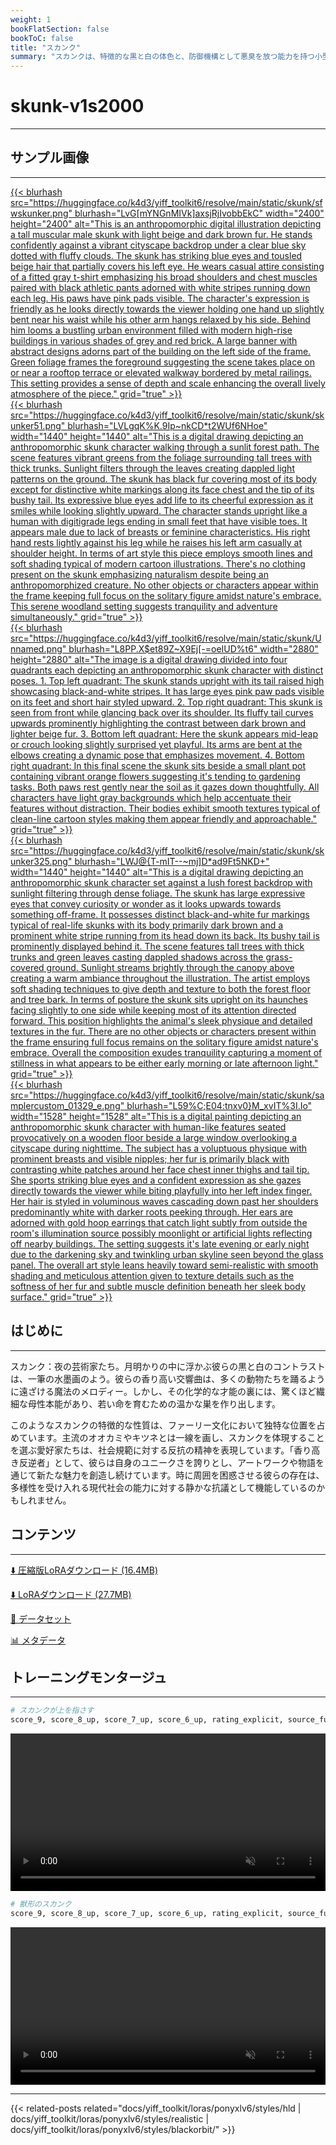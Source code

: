 ```yaml
---
weight: 1
bookFlatSection: false
bookToC: false
title: "スカンク"
summary: "スカンクは、特徴的な黒と白の体色と、防御機構として悪臭を放つ能力を持つ小型の夜行性哺乳類です。"
---
```


<!--markdownlint-disable MD025 MD033 MD034 -->

# skunk-v1s2000

---

## サンプル画像

---

<a href="https://huggingface.co/k4d3/yiff_toolkit6/resolve/main/static/skunk/sfwskunker.png">
  {{< blurhash
    src="https://huggingface.co/k4d3/yiff_toolkit6/resolve/main/static/skunk/sfwskunker.png"
    blurhash="LvG[mYNGnMIVk]axsjRjIvobbEkC"
    width="2400"
    height="2400"
    alt="This is an anthropomorphic digital illustration depicting a tall muscular male skunk with light beige and dark brown fur. He stands confidently against a vibrant cityscape backdrop under a clear blue sky dotted with fluffy clouds. The skunk has striking blue eyes and tousled beige hair that partially covers his left eye. He wears casual attire consisting of a fitted gray t-shirt emphasizing his broad shoulders and chest muscles paired with black athletic pants adorned with white stripes running down each leg. His paws have pink pads visible. The character's expression is friendly as he looks directly towards the viewer holding one hand up slightly bent near his waist while his other arm hangs relaxed by his side. Behind him looms a bustling urban environment filled with modern high-rise buildings in various shades of grey and red brick. A large banner with abstract designs adorns part of the building on the left side of the frame. Green foliage frames the foreground suggesting the scene takes place on or near a rooftop terrace or elevated walkway bordered by metal railings. This setting provides a sense of depth and scale enhancing the overall lively atmosphere of the piece."
    grid="true"
  >}}
</a>

<div class="image-grid">
  <div class="image-grid-container">
    <a href="https://huggingface.co/k4d3/yiff_toolkit6/resolve/main/static/skunk/skunker51.png">
      {{< blurhash
        src="https://huggingface.co/k4d3/yiff_toolkit6/resolve/main/static/skunk/skunker51.png"
        blurhash="LVLgqK%K.9Ip~nkCD*t2WUf6NHoe"
        width="1440"
        height="1440"
        alt="This is a digital drawing depicting an anthropomorphic skunk character walking through a sunlit forest path. The scene features vibrant greens from the foliage surrounding tall trees with thick trunks. Sunlight filters through the leaves creating dappled light patterns on the ground. The skunk has black fur covering most of its body except for distinctive white markings along its face chest and the tip of its bushy tail. Its expressive blue eyes add life to its cheerful expression as it smiles while looking slightly upward. The character stands upright like a human with digitigrade legs ending in small feet that have visible toes. It appears male due to lack of breasts or feminine characteristics. His right hand rests lightly against his leg while he raises his left arm casually at shoulder height. In terms of art style this piece employs smooth lines and soft shading typical of modern cartoon illustrations. There's no clothing present on the skunk emphasizing naturalism despite being an anthropomorphized creature. No other objects or characters appear within the frame keeping full focus on the solitary figure amidst nature's embrace. This serene woodland setting suggests tranquility and adventure simultaneously."
        grid="true"
      >}}
    </a>
  </div>
  <div class="image-grid-container">
    <a href="https://huggingface.co/k4d3/yiff_toolkit6/resolve/main/static/skunk/Unnamed.png">
      {{< blurhash
        src="https://huggingface.co/k4d3/yiff_toolkit6/resolve/main/static/skunk/Unnamed.png"
        blurhash="L8PP.X$et89Z~X9Ej[-=oeIUD%t6"
        width="2880"
        height="2880"
        alt="The image is a digital drawing divided into four quadrants each depicting an anthropomorphic skunk character with distinct poses. 1. Top left quadrant: The skunk stands upright with its tail raised high showcasing black-and-white stripes. It has large eyes pink paw pads visible on its feet and short hair styled upward. 2. Top right quadrant: This skunk is seen from front while glancing back over its shoulder. Its fluffy tail curves upwards prominently highlighting the contrast between dark brown and lighter beige fur. 3. Bottom left quadrant: Here the skunk appears mid-leap or crouch looking slightly surprised yet playful. Its arms are bent at the elbows creating a dynamic pose that emphasizes movement. 4. Bottom right quadrant: In this final scene the skunk sits beside a small plant pot containing vibrant orange flowers suggesting it's tending to gardening tasks. Both paws rest gently near the soil as it gazes down thoughtfully. All characters have light gray backgrounds which help accentuate their features without distraction. Their bodies exhibit smooth textures typical of clean-line cartoon styles making them appear friendly and approachable."
        grid="true"
      >}}
    </a>
  </div>
  <div class="image-grid-container">
    <a href="https://huggingface.co/k4d3/yiff_toolkit6/resolve/main/static/skunk/skunker325.png">
      {{< blurhash
        src="https://huggingface.co/k4d3/yiff_toolkit6/resolve/main/static/skunk/skunker325.png"
        blurhash="LWJ@{T-mIT--~mj]D*ad9Ft5NKD+"
        width="1440"
        height="1440"
        alt="This is a digital drawing depicting an anthropomorphic skunk character set against a lush forest backdrop with sunlight filtering through dense foliage. The skunk has large expressive eyes that convey curiosity or wonder as it looks upwards towards something off-frame. It possesses distinct black-and-white fur markings typical of real-life skunks with its body primarily dark brown and a prominent white stripe running from its head down its back. Its bushy tail is prominently displayed behind it. The scene features tall trees with thick trunks and green leaves casting dappled shadows across the grass-covered ground. Sunlight streams brightly through the canopy above creating a warm ambiance throughout the illustration. The artist employs soft shading techniques to give depth and texture to both the forest floor and tree bark. In terms of posture the skunk sits upright on its haunches facing slightly to one side while keeping most of its attention directed forward. This position highlights the animal's sleek physique and detailed textures in the fur. There are no other objects or characters present within the frame ensuring full focus remains on the solitary figure amidst nature's embrace. Overall the composition exudes tranquility capturing a moment of stillness in what appears to be either early morning or late afternoon light."
        grid="true"
      >}}
    </a>
  </div>
  <div class="image-grid-container">
    <a href="https://huggingface.co/k4d3/yiff_toolkit6/resolve/main/static/skunk/samplercustom_01329_e.png">
      {{< blurhash
        src="https://huggingface.co/k4d3/yiff_toolkit6/resolve/main/static/skunk/samplercustom_01329_e.png"
        blurhash="L59%C;E04:tnxv0}M_xvIT%3I.Io"
        width="1528"
        height="1528"
        alt="This is a digital painting depicting an anthropomorphic skunk character with human-like features seated provocatively on a wooden floor beside a large window overlooking a cityscape during nighttime. The subject has a voluptuous physique with prominent breasts and visible nipples; her fur is primarily black with contrasting white patches around her face chest inner thighs and tail tip. She sports striking blue eyes and a confident expression as she gazes directly towards the viewer while biting playfully into her left index finger. Her hair is styled in voluminous waves cascading down past her shoulders predominantly white with darker roots peeking through. Her ears are adorned with gold hoop earrings that catch light subtly from outside the room's illumination source possibly moonlight or artificial lights reflecting off nearby buildings. The setting suggests it's late evening or early night due to the darkening sky and twinkling urban skyline seen beyond the glass panel. The overall art style leans heavily toward semi-realistic with smooth shading and meticulous attention given to texture details such as the softness of her fur and subtle muscle definition beneath her sleek body surface."
        grid="true"
      >}}
    </a>
  </div>
</div>

## はじめに

---

スカンク：夜の芸術家たち。月明かりの中に浮かぶ彼らの黒と白のコントラストは、一筆の水墨画のよう。彼らの香り高い交響曲は、多くの動物たちを踊るように遠ざける魔法のメロディー。しかし、その化学的な才能の裏には、驚くほど繊細な母性本能があり、若い命を育むための温かな巣を作り出します。

このようなスカンクの特徴的な性質は、ファーリー文化において独特な位置を占めています。主流のオオカミやキツネとは一線を画し、スカンクを体現することを選ぶ愛好家たちは、社会規範に対する反抗の精神を表現しています。「香り高き反逆者」として、彼らは自身のユニークさを誇りとし、アートワークや物語を通じて新たな魅力を創造し続けています。時に周囲を困惑させる彼らの存在は、多様性を受け入れる現代社会の能力に対する静かな抗議として機能しているのかもしれません。

## コンテンツ

---

[⬇️ 圧縮版LoRAダウンロード (16.4MB)](https://huggingface.co/k4d3/yiff_toolkit6/resolve/main/skunk-v2s2000c.safetensors)

[⬇️ LoRAダウンロード (27.7MB)](https://huggingface.co/k4d3/yiff_toolkit6/resolve/main/skunk-v2s2000c.safetensors)

[📐 データセット](https://huggingface.co/datasets/k4d3/skunk)

[📊 メタデータ](https://huggingface.co/k4d3/yiff_toolkit6/resolve/main/skunk-v2s2000.json)

## トレーニングモンタージュ

---

```bash
# スカンクが上を指さす
score_9, score_8_up, score_7_up, score_6_up, rating_explicit, source_furry, solo, anthro male skunk, pointing up with one hand, detailed background, forest --n low quality, worst quality, blurry, abstract background, wtf, wat, blurred background, where is your god now, simple background --w 1024 --h 1024 --d 1 --l 6.0 --s 40
```

<div style="text-align: center;">
    <video style="width: 100%;" autoplay loop muted playsinline>
        <source src="https://huggingface.co/k4d3/yiff_toolkit6/resolve/main/static/skunk/sample_sample00.mp4" type="video/mp4">
        お使いのブラウザは動画タグをサポートしていません。
    </video>
</div>

```bash
# 獣形のスカンク
score_9, score_8_up, score_7_up, score_6_up, rating_explicit, source_furry, solo, feral male skunk, detailed background, forest --n low quality, worst quality, blurry, abstract background, wtf, wat, blurred background, where is your god now, simple background --w 1024 --h 1024 --d 1 --l 6.0 --s 40
```

<div style="text-align: center;">
    <video style="width: 100%;" autoplay loop muted playsinline>
        <source src="https://huggingface.co/k4d3/yiff_toolkit6/resolve/main/static/skunk/sample_sample01.mp4" type="video/mp4">
        お使いのブラウザは動画タグをサポートしていません。
    </video>
</div>

---

{{< related-posts related="docs/yiff_toolkit/loras/ponyxlv6/styles/hld | docs/yiff_toolkit/loras/ponyxlv6/styles/realistic | docs/yiff_toolkit/loras/ponyxlv6/styles/blackorbit/" >}}
